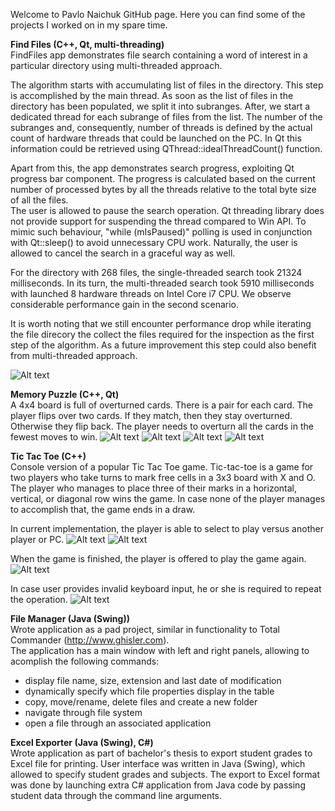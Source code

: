 Welcome to Pavlo Naichuk GitHub page. Here you can find some of the projects I worked on in my spare time. 

<b>Find Files (C++, Qt, multi-threading)</b>   
FindFiles app demonstrates file search containing a word of interest in a particular directory using multi-threaded approach.

The algorithm starts with accumulating list of files in the directory. This step is accomplished by the main thread. As soon as the list of files in the directory has been populated, we split it into subranges. After, we start a dedicated thread for each subrange of files from the list. The number of the subranges and, consequently, number of threads is defined by the actual count of hardware threads that could be launched on the PC. In Qt this information could be retrieved using QThread::idealThreadCount() function.  

Apart from this, the app demonstrates search progress, exploiting Qt progress bar component. The progress is calculated based on the current number of processed bytes by all the threads relative to the total byte size of all the files.   
The user is allowed to pause the search operation. Qt threading library does not provide support for suspending the thread compared to Win API. To mimic such behaviour, "while (mIsPaused)" polling is used in conjunction with Qt::sleep() to avoid unnecessary CPU work. 
Naturally, the user is allowed to cancel the search in a graceful way as well.   

For the directory with 268 files, the single-threaded search took 21324 milliseconds. In its turn, the multi-threaded search took 5910 milliseconds with launched 8 hardware threads on Intel Core i7 CPU. We observe considerable performance gain in the second scenario. 

It is worth noting that we still encounter performance drop while iterating the file direcory
the collect the files required for the inspection as the first step of the algorithm. As a future improvement this step could
also benefit from multi-threaded approach.

![Alt text](/Images/TicTacToe/Pause.jpg?raw=true "")

<b>Memory Puzzle (C++, Qt)</b>  
A 4x4 board is full of overturned cards. There is a pair for each card. The player flips over two cards. If they match, then they stay overturned. Otherwise they flip back. The player needs to overturn all the cards in the fewest moves to win.
![Alt text](/Images/MemoryPuzzle/GameStart.jpg?raw=true "")
![Alt text](/Images/MemoryPuzzle/OpenedCards.jpg?raw=true "")
![Alt text](/Images/MemoryPuzzle/LevelCompleted.jpg?raw=true "")
![Alt text](/Images/MemoryPuzzle/Help.jpg?raw=true "")

<b>Tic Tac Toe (C++)</b>  
Console version of a popular Tic Tac Toe game. Tic-tac-toe is a game for two players who take turns to mark free cells in a 3x3 board with X and O. The player who manages to place three of their marks in a horizontal, vertical, or diagonal row wins the game. In case none of the player manages to accomplish that, the game ends in a draw.  

In current implementation, the player is able to select to play versus another player or PC.
![Alt text](/Images/TicTacToe/PlayerVsPlayer.jpg?raw=true "")
![Alt text](/Images/TicTacToe/PlayerVsPC.jpg?raw=true "")

When the game is finished, the player is offered to play the game again.
![Alt text](/Images/TicTacToe/Restart.jpg?raw=true "")

In case user provides invalid keyboard input, he or she is required to repeat the operation.
![Alt text](/Images/TicTacToe/Error.jpg?raw=true "")

<b>File Manager (Java (Swing))</b>  
Wrote application as a pad project, similar in functionality to Total Commander (http://www.ghisler.com).  
The application has a main window with left and right panels, allowing to acomplish the following commands:
- display file name, size, extension and last date of modification
- dynamically specify which file properties display in the table
- copy, move/rename, delete files and create a new folder
- navigate through file system
- open a file through an associated application

<b>Excel Exporter (Java (Swing), C#)</b>   
Wrote application as part of bachelor's thesis to export student grades to Excel file for printing. User interface was written in Java (Swing), which allowed to specify student grades and subjects. The export to Excel format was done by launching extra C# application from Java code by passing student data through the command line arguments.
  
